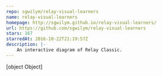 ```yaml
---
repo: sgwilym/relay-visual-learners
name: relay-visual-learners
homepage: http://sgwilym.github.io/relay-visual-learners/
url: https://github.com/sgwilym/relay-visual-learners
stars: 167
starredAt: 2016-10-22T21:19:57Z
description: |-
    An interactive diagram of Relay Classic.
---
```


[object Object]
